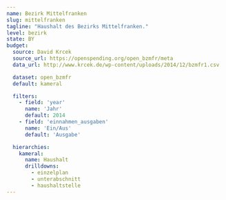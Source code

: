 ```yaml
---
name: Bezirk Mittelfranken
slug: mittelfranken
tagline: "Haushalt des Bezirks Mittelfranken."
level: bezirk
state: BY
budget:
  source: David Krcek
  source_url: https://openspending.org/open_bzmfr/meta
  data_url: http://www.krcek.de/wp-content/uploads/2014/12/bzmfr1.csv

  dataset: open_bzmfr
  default: kameral

  filters:
    - field: 'year'
      name: 'Jahr'
      default: 2014
    - field: 'einnahmen_ausgaben'
      name: 'Ein/Aus'
      default: 'Ausgabe'

  hierarchies:
    kameral:
      name: Haushalt
      drilldowns:
        - einzelplan
        - unterabschnitt
        - haushaltstelle
---
```

